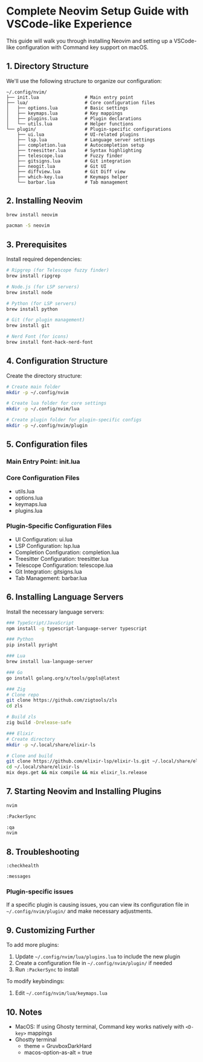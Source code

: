 # Complete Neovim Setup Guide with VSCode-like Experience

This guide will walk you through installing Neovim and setting up a VSCode-like configuration with Command key support on macOS.

## 1. Directory Structure

We'll use the following structure to organize our configuration:

```
~/.config/nvim/
├── init.lua                 # Main entry point
├── lua/                     # Core configuration files
│   ├── options.lua          # Basic settings
│   ├── keymaps.lua          # Key mappings
│   ├── plugins.lua          # Plugin declarations
│   └── utils.lua            # Helper functions
└── plugin/                  # Plugin-specific configurations
    ├── ui.lua               # UI-related plugins
    ├── lsp.lua              # Language server settings
    ├── completion.lua       # Autocompletion setup
    ├── treesitter.lua       # Syntax highlighting
    ├── telescope.lua        # Fuzzy finder
    ├── gitsigns.lua         # Git integration
    ├── neogit.lua           # Git UI
    ├── diffview.lua         # Git Diff view
    ├── which-key.lua        # Keymaps helper
    └── barbar.lua           # Tab management
```

## 2. Installing Neovim

```bash
brew install neovim

pacman -S neovim
```

## 3. Prerequisites

Install required dependencies:

```bash
# Ripgrep (for Telescope fuzzy finder)
brew install ripgrep

# Node.js (for LSP servers)
brew install node

# Python (for LSP servers)
brew install python

# Git (for plugin management)
brew install git

# Nerd Font (for icons)
brew install font-hack-nerd-font
```

## 4. Configuration Structure

Create the directory structure:

```bash
# Create main folder
mkdir -p ~/.config/nvim

# Create lua folder for core settings
mkdir -p ~/.config/nvim/lua

# Create plugin folder for plugin-specific configs
mkdir -p ~/.config/nvim/plugin
```

## 5. Configuration files

### Main Entry Point: init.lua

### Core Configuration Files

- utils.lua
- options.lua
- keymaps.lua
- plugins.lua

### Plugin-Specific Configuration Files

- UI Configuration: ui.lua
- LSP Configuration: lsp.lua
- Completion Configuration: completion.lua
- Treesitter Configuration: treesitter.lua
- Telescope Configuration: telescope.lua
- Git Integration: gitsigns.lua
- Tab Management: barbar.lua

## 6. Installing Language Servers

Install the necessary language servers:


```bash
### TypeScript/JavaScript
npm install -g typescript-language-server typescript

### Python
pip install pyright

### Lua
brew install lua-language-server

### Go
go install golang.org/x/tools/gopls@latest

### Zig
# Clone repo
git clone https://github.com/zigtools/zls
cd zls

# Build zls
zig build -Drelease-safe

### Elixir
# Create directory
mkdir -p ~/.local/share/elixir-ls

# Clone and build
git clone https://github.com/elixir-lsp/elixir-ls.git ~/.local/share/elixir-ls
cd ~/.local/share/elixir-ls
mix deps.get && mix compile && mix elixir_ls.release
```

## 7. Starting Neovim and Installing Plugins

```bash
nvim

:PackerSync

:qa
nvim
```

## 8. Troubleshooting


```
:checkhealth

:messages
```

### Plugin-specific issues

If a specific plugin is causing issues, you can view its configuration file in `~/.config/nvim/plugin/` and make necessary adjustments.

## 9. Customizing Further

To add more plugins:
1. Update `~/.config/nvim/lua/plugins.lua` to include the new plugin
2. Create a configuration file in `~/.config/nvim/plugin/` if needed
3. Run `:PackerSync` to install

To modify keybindings:
1. Edit `~/.config/nvim/lua/keymaps.lua`

## 10. Notes

- MacOS: If using Ghosty terminal, Command key works natively with `<D-key>` mappings
- Ghostty terminal
    - theme = GruvboxDarkHard
    - macos-option-as-alt = true
